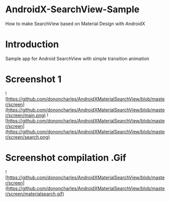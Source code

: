 # AndroidX-SearchView-Sample
How to make SearchView based on Material Design with AndroidX

# Introduction
Sample app for Android SearchView with simple transition animation 

# Screenshot 1
![https://github.com/dononcharles/AndroidXMaterialSearchView/blob/master/screen](https://github.com/dononcharles/AndroidXMaterialSearchView/blob/master/screen/main.png)
![https://github.com/dononcharles/AndroidXMaterialSearchView/blob/master/screen](https://github.com/dononcharles/AndroidXMaterialSearchView/blob/master/screen/search.png)

# Screenshot compilation .Gif
![https://github.com/dononcharles/AndroidXMaterialSearchView/blob/master/screen](https://github.com/dononcharles/AndroidXMaterialSearchView/blob/master/screen/materialsearch.gif)

